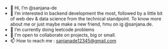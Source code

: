- 👋 Hi, I’m @sanjana-de
- 👀 I’m interested in backend development the most, followed by a little bit of web dev & data science from the technical standpoint. To know more about me or just maybe make a new friend, hmu on ig @sanjana.de. 
- 🌱 I’m currently doing leetcode problems
- 💞️ I'm open to collaborate on projects, big or small. 
- 📫 How to reach me : sanjanade12345@gmail.com

<!---
sanjana-de/sanjana-de is a ✨ special ✨ repository because its `README.md` (this file) appears on your GitHub profile.
You can click the Preview link to take a look at your changes.
--->
